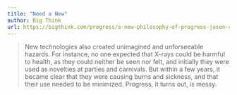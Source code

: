 ```yaml
---
title: "Need a New"
author: Big Think
url: https://bigthink.com/progress/a-new-philosophy-of-progress-jason-crawford/
---
```


> New technologies also created unimagined and unforseeable hazards. For instance, no one expected that X-rays could be harmful to health, as they could neither be seen nor felt, and initially they were used as novelties at parties and carnivals. But within a few years, it became clear that they were causing burns and sickness, and that their use needed to be minimized. Progress, it turns out, is messy.



